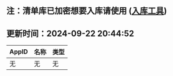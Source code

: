 ## 注：清单库已加密想要入库请使用 ([入库工具](https://github.com/BlankTMing/ManifestAutoUpdate/releases))

## 更新时间：2024-09-22 20:44:52
| AppID | 名称 | 类型  |
| :-------------------- | :----------------------------- | :----------- |
| 无 | 无 | 无 |

